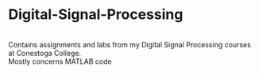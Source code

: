 # Digital-Signal-Processing
<br>
Contains assignments and labs from my Digital Signal Processing courses at Conestoga College. <br>
Mostly concerns MATLAB code<br>
